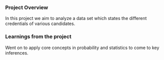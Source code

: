### Project Overview

 In this project we aim to analyze a data set which states the different credentials of various candidates.


### Learnings from the project

 Went on to apply core concepts in probability and statistics to come to key inferences. 


